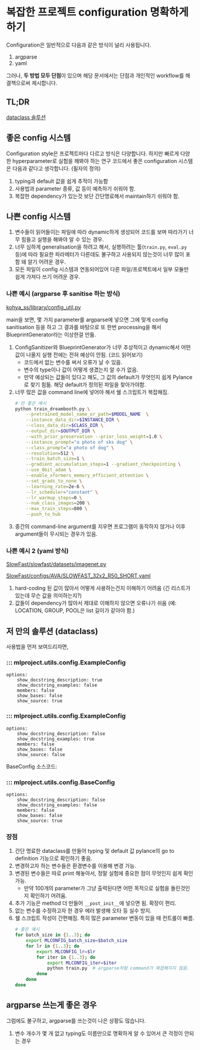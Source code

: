 # 복잡한 프로젝트 configuration 명확하게 하기

Configuration은 일반적으로 다음과 같은 방식이 널리 사용됩니다.

1. argparse
2. yaml

그러나, **두 방법 모두 단점**이 있으며 해당 문서에서는 단점과 개인적인 workflow를 해결책으로써 제시합니다.


## TL;DR

[dataclass 솔루션](#dataclass)

## 좋은 config 시스템

Configuration style은 프로젝트마다 다르고 방식은 다양합니다. 하지만 빠르게 다양한 hyperparameter로 실험을 해봐야 하는 연구 코드에서 좋은 configuration 시스템은 다음과 같다고 생각합니다. (필자의 정의)

1. typing과 default 값을 쉽게 추적이 가능함
2. 사용법과 parameter 종류, 값 등이 예측하기 쉬워야 함.
3. 복잡한 dependency가 있는것 보단 간단명료해서 maintain하기 쉬워야 함.

## 나쁜 config 시스템

1. 변수들이 읽어들이는 파일에 따라 dynamic하게 생성되어 코드를 보며 따라가기 너무 힘들고 실행을 해봐야 알 수 있는 경우.
2. 너무 심하게 generalisation을 하려고 해서, 실행하려는 툴(`train.py`, `eval.py` 등)에 따라 필요한 파라메터가 다른데도 불구하고 사용되지 않는것이 너무 많이 포함 돼 알기 어려운 경우.
3. 모든 파일이 config 시스템과 연동되어있어 다른 파일/프로젝트에서 일부 모듈만 쉽게 가져다 쓰기 어려운 경우.

### 나쁜 예시 (argparse 후 sanitise 하는 방식)

[kohya_ss/library/config_util.py](https://github.com/bmaltais/kohya_ss/blob/f8d2673641778ed5b362f107f9f92a20aa15979a/library/config_util.py#L651-L687)

main을 보면, 몇 가지 parameter를 argparse에 넣으면 그에 맞게 config sanitisation 등을 하고 그 결과를 바탕으로 또 한번 processing을 해서 BlueprintGenerator라는 이상한걸 만듦.

1. ConfigSanitizer와 BlueprintGenerator가 너무 추상적이고 dynamic해서 어떤 값이 나올지 실행 전에는 전혀 예상이 안됨. (코드 읽어보기)
    - 코드에서 없는 변수를 써서 오류가 날 수 있음.
    - 변수의 type이나 값이 어떻게 생겼는지 알 수가 없음.
    - 만약 예상되는 값들이 있다고 해도, 그 값의 default가 무엇인지 쉽게 Pylance로 찾기 힘듦. 해당 default가 정의된 파일을 찾아가야함.
2. 너무 많은 값을 command line에 넣어야 해서 쉘 스크립트가 복잡해짐.
    ```sh
    # 안 좋은 예시
    python train_dreambooth.py \
        --pretrained_model_name_or_path=$MODEL_NAME  \
        --instance_data_dir=$INSTANCE_DIR \
        --class_data_dir=$CLASS_DIR \
        --output_dir=$OUTPUT_DIR \
        --with_prior_preservation --prior_loss_weight=1.0 \
        --instance_prompt="a photo of sks dog" \
        --class_prompt="a photo of dog" \
        --resolution=512 \
        --train_batch_size=1 \
        --gradient_accumulation_steps=1 --gradient_checkpointing \
        --use_8bit_adam \
        --enable_xformers_memory_efficient_attention \
        --set_grads_to_none \
        --learning_rate=2e-6 \
        --lr_scheduler="constant" \
        --lr_warmup_steps=0 \
        --num_class_images=200 \
        --max_train_steps=800 \
        --push_to_hub
    ```
3. 중간의 command-line argument를 지우면 프로그램이 동작하지 않거나 이후 argument들이 무시되는 경우가 있음.

### 나쁜 예시 2 (yaml 방식)

[SlowFast/slowfast/datasets/imagenet.py](https://github.com/facebookresearch/SlowFast/blob/2efb99faa254075b4e28d3d4f313052b51da05bc/slowfast/datasets/imagenet.py#L180)

[SlowFast/configs/AVA/SLOWFAST_32x2_R50_SHORT.yaml](https://github.com/facebookresearch/SlowFast/blob/2efb99faa254075b4e28d3d4f313052b51da05bc/configs/AVA/SLOWFAST_32x2_R50_SHORT.yaml#L46)

1. hard-coding 된 값이 많아서 어떻게 사용하는건지 이해하기 어려움 (긴 리스트가 있는데 무슨 값을 의미하는지?)
2. 값들이 dependency가 많아서 제대로 이해하지 않으면 오류나기 쉬움 (예: LOCATION, GROUP, POOL은 list 길이가 같아야 함.)

## 저 만의 솔루션 (dataclass)

사용법을 먼저 보여드리자면, 

### ::: mlproject.utils.config.ExampleConfig
    options:
        show_docstring_description: true
        show_docstring_examples: false
        members: false
        show_bases: false
        show_source: true

### ::: mlproject.utils.config.ExampleConfig
    options:
        show_docstring_description: false
        show_docstring_examples: true
        members: false
        show_bases: false
        show_source: false

BaseConfig 소스코드:  
### ::: mlproject.utils.config.BaseConfig
    options:
        show_docstring_description: false
        show_docstring_examples: false
        members: false
        show_bases: false
        show_source: true

### 장점

1. 간단 명료한 dataclass를 만들어 typing 및 default 값 pylance의 go to definition 기능으로 확인하기 좋음.
2. 변경하고자 하는 변수들은 환경변수를 이용해 변경 가능.
3. 변경된 변수들은 따로 print 해놓아서, 정말 실험에 중요한 점이 무엇인지 쉽게 확인 가능.
    - 만약 100개의 parameter가 그냥 출력된다면 어떤 목적으로 실험을 돌린것인지 확인하기 어려움.
4. 추가 기능은 method 더 만들어 `__post_init__`에 넣으면 됨. 확장이 편리.
5. 없는 변수를 수정하고자 한 경우 에러 발생해 오타 등 실수 방지.
6. 쉘 스크립트 작성이 간편해짐. 특히 많은 parameter 변동이 있을 때 컨트롤이 빠름.
    ```sh
    # 좋은 예시
    for batch_size in {1..3}; do
        export MLCONFIG_batch_size=$batch_size
        for lr in {1..3}; do
            export MLCONFIG_lr=$lr
            for iter in {1..3}; do
                export MLCONFIG_iter=$iter
                python train.py  # argparse처럼 command가 복잡해지지 않음.
            done
        done
    done
    ```

## argparse 쓰는게 좋은 경우

그럼에도 불구하고, argparse를 쓰는것이 나은 상황도 많습니다.

1. 변수 개수가 몇 개 없고 typing도 이름만으로 명확하게 알 수 있어서 큰 걱정이 안되는 경우


